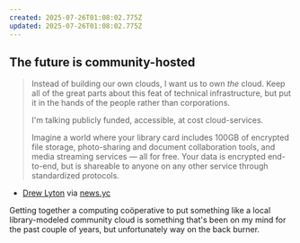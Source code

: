 ```yaml
---
created: 2025-07-26T01:08:02.775Z
updated: 2025-07-26T01:08:02.775Z
---
```

## The future is community-hosted

> Instead of building our own clouds, I want us to own _the_ cloud. Keep all of the great parts about this feat of technical infrastructure, but put it in the hands of the people rather than corporations.
> 
> I'm talking publicly funded, accessible, at cost cloud-services.
> 
> Imagine a world where your library card includes 100GB of encrypted file storage, photo-sharing and document collaboration tools, and media streaming services — all for free. Your data is encrypted end-to-end, but is shareable to anyone on any other service through standardized protocols.

- [Drew Lyton](https://www.drewlyton.com/story/the-future-is-not-self-hosted/) via [news.yc](https://news.ycombinator.com/item?id=44682175)

Getting together a computing coöperative to put something like a local library-modeled community cloud is something that's been on my mind for the past couple of years, but unfortunately way on the back burner.